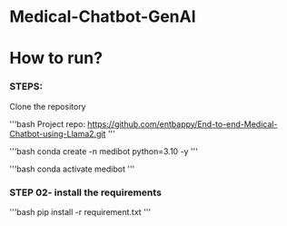 # Medical-Chatbot-GenAI
# How to run?
### STEPS:

Clone the repository

'''bash
Project repo: https://github.com/entbappy/End-to-end-Medical-Chatbot-using-Llama2.git
'''

'''bash
conda create -n medibot python=3.10 -y
'''

'''bash
conda activate medibot
'''

### STEP 02- install the requirements
'''bash
pip install -r requirement.txt
'''